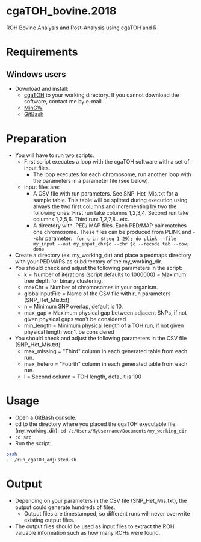 # cgaTOH_bovine.2018

ROH Bovine Analysis and Post-Analysis using cgaTOH and R 

# Requirements

## Windows users

  - Download and install:
    - [cgaTOH](http://www.cs.kent.edu/~zhao/TOH/) to your working directory. If you cannot download the software, contact me by e-mail.
    - [MinGW](https://youtu.be/Nuuht0m_-1g)
    - [GitBash](http://www.techoism.com/how-to-install-git-bash-on-windows/)

# Preparation

  - You will have to run two scripts.
    - First script executes a loop with the cgaTOH software with a set of input files.
      - The loop executes for each chromosome, run another loop with the parameters in a parameter file (see below).
    - Input files are:
      - A CSV file with run parameters. See SNP_Het_Mis.txt for a sample table. This table will be splitted during execution using always the two first columns and 
incrementing by two the following ones: First run take columns 1,2,3,4. Second run take columns 1,2,5,6. Third run: 1,2,7,8...etc.
      - A directory with .PED/.MAP files. Each PED/MAP pair matches one chromosome. These files can be produced from PLINK and --chr parameter: ``` for c in $(seq 1 29); do plink --file my_input --out my_input_chr$c --chr $c --recode tab --cow; done```
  - Create a directory (ex: my_working_dir) and place a pedmaps directory with your PEDMAPS as subdirectory of the my_working_dir.
  - You should check and adjust the following parameters in the script:
    - k = Number of iterations (script defaults to 1000000) = Maximum tree depth for binary clustering.
    - maxChr = Number of chromosomes in your organism.
    - globalInputFile = Name of the CSV file with run parameters (SNP_Het_Mis.txt)
    - n = Minimum SNP overlap, default is 10.
    - max_gap = Maximum physical gap between adjacent SNPs, if not given physical gaps won't be considered
    - min_length = Minimum physical length of a TOH run, if not given physical length won't be considered
  - You should check and adjust the following parameters in the CSV file (SNP_Het_Mis.txt)
    - max_missing = "Third" column in each generated table from each run.
    - max_hetero = "Fourth" column in each generated table from each run.
    - l = Second column = TOH length, default is 100

# Usage

  - Open a GitBash console.
  - cd to the directory where you placed the cgaTOH executable file (my_working_dir): ``` cd /c/Users/MyUsername/Documents/my_working_dir ```
  - ``` cd src ```
  - Run the script:

```bash
bash
. ./run_cgaTOH_adjusted.sh
```

# Output

  - Depending on your parameters in the CSV file (SNP_Het_Mis.txt), the output could generate hundreds of files.
    - Output files are timestamped, so different runs will never overwrite existing output files.
  - The output files should be used as input files to extract the ROH valuable information such as how many ROHs were found.

